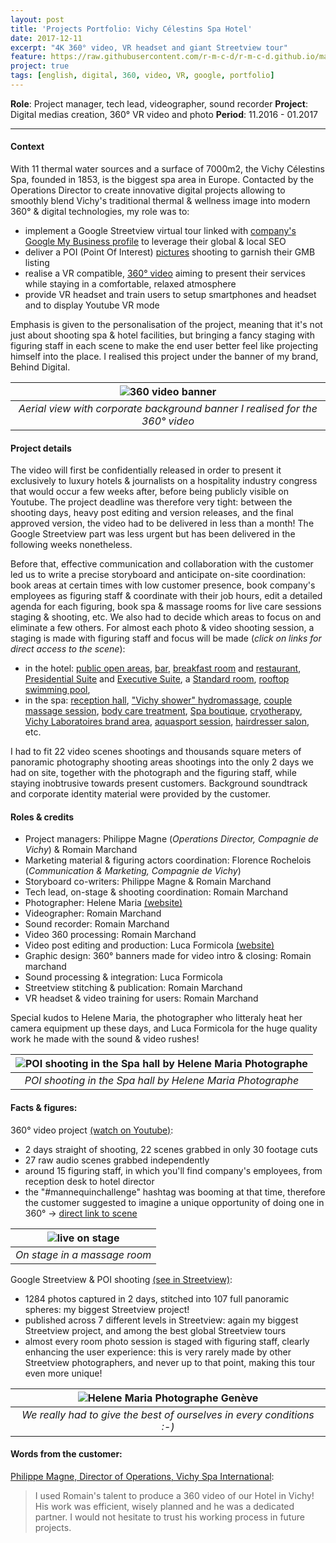 ```yaml
---
layout: post
title: 'Projects Portfolio: Vichy Célestins Spa Hotel'
date: 2017-12-11
excerpt: "4K 360° video, VR headset and giant Streetview tour"
feature: https://raw.githubusercontent.com/r-m-c-d/r-m-c-d.github.io/master/_posts/helene-maria-photographe-vichy-spa-shooting-water-bottle.jpg
project: true
tags: [english, digital, 360, video, VR, google, portfolio]
---
```


**Role**: Project manager, tech lead, videographer, sound recorder
**Project**: Digital medias creation, 360° VR video and photo
**Period**: 11.2016 - 01.2017

---
#### Context
With 11 thermal water sources and a surface of 7000m2, the Vichy Célestins Spa, founded in 1853, is the biggest spa area in Europe.
Contacted by the Operations Director to create innovative digital projects allowing to smoothly blend Vichy's traditional thermal & wellness image into modern 360° & digital technologies, my role was to:
- implement a Google Streetview virtual tour linked with [company's Google My Business profile](https://goo.gl/maps/Lp9WQNJwtA72) to leverage their global & local SEO
- deliver a POI (Point Of Interest) [pictures](shorturl.at/fgvX8) shooting to garnish their GMB listing
- realise a VR compatible, [360° video](https://youtu.be/YTJgq5mtAnU) aiming to present their services while staying in a comfortable, relaxed atmosphere
- provide VR headset and train users to setup smartphones and headset and to display Youtube VR mode

Emphasis is given to the personalisation of the project, meaning that it's not just about shooting spa & hotel facilities, but bringing a fancy staging with figuring staff in each scene to make the end user better feel like projecting himself into the place. I realised this project under the banner of my brand, Behind Digital.

| ![360 video banner](https://raw.githubusercontent.com/r-m-c-d/r-m-c-d.github.io/master/_posts/vichy-celestins-spa-hotel-aerial-view-360-banner.png) |
|:--:|
| *Aerial view with corporate background banner I realised for the 360° video* |

#### Project details
The video will first be confidentially released in order to present it exclusively to luxury hotels & journalists on a hospitality industry congress that would occur a few weeks after, before being publicly visible on Youtube. The project deadline was therefore very tight: between the shooting days, heavy post editing and version releases, and the final approved version, the video had to be delivered in less than a month! The Google Streetview part was less urgent but has been delivered in the following weeks nonetheless.

Before that, effective communication and collaboration with the customer led us to write a precise storyboard and anticipate on-site coordination: book areas at certain times with low customer presence, book company's employees as figuring staff & coordinate with their job hours, edit a detailed agenda for each figuring, book spa & massage rooms for live care sessions staging & shooting, etc.
We also had to decide which areas to focus on and eliminate a few others. For almost each photo & video shooting session, a staging is made with figuring staff and focus will be made (*click on links for direct access to the scene*):
- in the hotel: [public open areas](https://goo.gl/maps/QtFSvvYbDfo), [bar](https://goo.gl/maps/QrKC5rcJD5k), [breakfast room](https://goo.gl/maps/zFeF3M1hKC52) and [restaurant](https://goo.gl/maps/6iZ6ScztPUT2), [Presidential Suite](https://goo.gl/maps/BTTZVgufHW82) and [Executive Suite](https://goo.gl/maps/UTE17yvyR6t), a [Standard room](https://goo.gl/maps/Th3W4mZn2im), [rooftop swimming pool](https://goo.gl/maps/4LDVvTMoY3L2),
- in the spa: [reception hall](https://goo.gl/maps/kw4zsBPG7iD2), ["Vichy shower" hydromassage](https://goo.gl/maps/6yvstPcqvax), [couple massage session](https://goo.gl/maps/1dsVB4dmo132), [body care treatment](https://goo.gl/maps/yQHVM6nnsGD2), [Spa boutique](https://goo.gl/maps/iWSk6s7BtVC2), [cryotherapy](https://goo.gl/maps/WDug9HP5DhA2), [Vichy Laboratoires brand area](https://goo.gl/maps/sLgLayCJbQT2), [aquasport session](https://goo.gl/maps/fjq6cUV5PF62), [hairdresser salon](https://goo.gl/maps/JL2fwJyGdrL2), etc.

I had to fit 22 video scenes shootings and thousands square meters of panoramic photography shooting areas shootings into the only 2 days we had on site, together with the photograph and the figuring staff, while staying inobtrusive towards present customers. Background soundtrack and corporate identity material were provided by the customer.

#### Roles & credits
- Project managers: Philippe Magne (*Operations Director, Compagnie de Vichy*) & Romain Marchand
- Marketing material & figuring actors coordination: Florence Rochelois (*Communication & Marketing, Compagnie de Vichy*)
- Storyboard co-writers: Philippe Magne & Romain Marchand
- Tech lead, on-stage & shooting coordination: Romain Marchand
- Photographer: Helene Maria [(website)](https://www.helene-maria-photographe.org/)
- Videographer: Romain Marchand
- Sound recorder: Romain Marchand
- Video 360 processing: Romain Marchand
- Video post editing and production: Luca Formicola [(website)](http://www.lucaformicola.com/about-me/)
- Graphic design: 360° banners made for video intro & closing: Romain marchand
- Sound processing & integration: Luca Formicola
- Streetview stitching & publication: Romain Marchand
- VR headset & video training for users: Romain Marchand

Special kudos to Helene Maria, the photographer who litteraly heat her camera equipment up these days, and Luca Formicola for the huge quality work he made with the sound & video rushes!

| ![POI shooting in the Spa hall by Helene Maria Photographe](https://raw.githubusercontent.com/r-m-c-d/r-m-c-d.github.io/master/_posts/helene-maria-photographe-vichy-spa-shooting-hall.jpg) |
|:--:|
| *POI shooting in the Spa hall by Helene Maria Photographe* |

#### Facts & figures:
360° video project [(watch on Youtube)](https://youtu.be/YTJgq5mtAnU):
- 2 days straight of shooting, 22 scenes grabbed in only 30 footage cuts
- 27 raw audio scenes grabbed independently
- around 15 figuring staff, in which you'll find company's employees, from reception desk to hotel director
- the "#mannequinchallenge" hashtag was booming at that time, therefore the customer suggested to imagine a unique opportunity of doing one in 360° -> [direct link to scene](https://youtu.be/YTJgq5mtAnU?t=74)

| ![live on stage](https://raw.githubusercontent.com/r-m-c-d/r-m-c-d.github.io/master/_posts/vichy-celestins-spa-hotel-shooting-staging-production-video-photo.jpg) |
|:--:|
| *On stage in a massage room* |

Google Streetview & POI shooting [(see in Streetview)](https://goo.gl/maps/cqvhRBvMPM82):
- 1284 photos captured in 2 days, stitched into 107 full panoramic spheres: my biggest Streetview project!
- published across 7 different levels in Streetview: again my biggest Streetview project, and among the best global Streetview tours
- almost every room photo session is staged with figuring staff, clearly enhancing the user experience: this is very rarely made by other Streetview photographers, and never up to that point, making this tour even more unique!

| ![Helene Maria Photographe Genève](https://raw.githubusercontent.com/r-m-c-d/r-m-c-d.github.io/master/_posts/helene-maria-photographe-vichy-spa-shooting-pool.jpg) |
|:--:|
| *We really had to give the best of ourselves in every conditions :-)* |

#### Words from the customer:

[Philippe Magne, Director of Operations, Vichy Spa International](https://www.linkedin.com/in/philippe-magne-32159a20/):
> I used Romain's talent to produce a 360 video of our Hotel in Vichy! His work was efficient, wisely planned and he was a dedicated partner. I would not hesitate to trust his working process in future projects.
